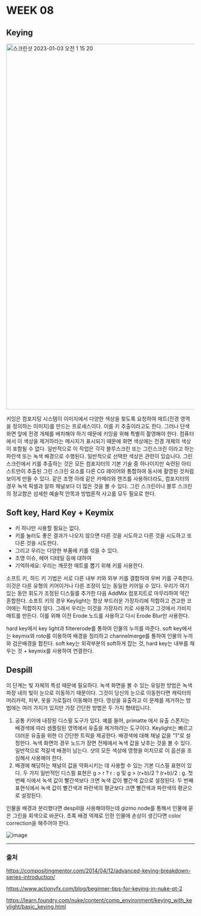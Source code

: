 # WEEK 08
## Keying
<img width="977" alt="스크린샷 2023-01-03 오전 1 15 20" src="https://user-images.githubusercontent.com/112941366/210256467-429ec138-60b9-420e-b9f7-92abcb965831.png">

키잉은 컴포지팅 시스템이 이미지에서 다양한 색상을 찾도록 요청하여 매트(전경 영역을 정의하는 이미지)를 만드는 프로세스이다. 이를 키 추출이라고도 한다. 그러나 단색 화면 앞에 전경 개체를 배치해야 하기 때문에 키잉을 위해 특별히 촬영해야 한다. 컴퓨터에서 이 색상을 제거하라는 메시지가 표시되기 때문에 화면 색상에는 전경 개체의 색상이 포함될 수 없다. 일반적으로 이 작업은 각각 블루스크린 또는 그린스크린 이라고 하는 파란색 또는 녹색 배경으로 수행된다. 일반적으로 선택한 색상은 관련이 있습니다. 그린스크린에서 키를 추출하는 것은 모든 컴포지터의 기본 기술 중 하나이지만 숙련된 아티스트만이 추출된 그린 스크린 요소를 다른 CG 레이어와 통합하여 동시에 촬영된 것처럼 보이게 만들 수 있다. 같은 조명 아래 같은 카메라와 렌즈를 사용하더라도, 컴포지터의 경우 녹색 픽셀과 알파 채널보다 더 많은 것을 볼 수 있다. 그린 스크린이나 블루 스크린의 정교함은 섬세한 예술적 안목과 방법론적 사고를 모두 필요로 한다.

## Soft key, Hard Key + Keymix
- 키 하나만 사용할 필요는 없다.
- 키를 눌러도 좋은 결과가 나오지 않으면 다른 것을 시도하고 다른 것을 시도하고 또 다른 것을 시도한다.
- 그리고 우리는 다양한 부품에 키를 섞을 수 있다.
- 조명 이슈, 헤어 디테일 등에 대하여
- 기억하세요: 우리는 깨끗한 매트를 뽑기 위해 키를 사용한다.

소프트 키, 하드 키 기법은 서로 다른 내부 키와 외부 키를 결합하여 우버 키를 구축한다. 이것은 다른 유형의 키어이거나 다른 조정이 있는 동일한 키어일 수 있다. 우리가 여기 있는 동안 휘도가 조정된 디스필를 추가한 다음 AddMix 컴포지트로 마무리하여 약간 혼합한다. 소프트 키의 경우 Keylight는 항상 부드러운 가장자리에 적합하고 견고한 코어에는 적합하지 않다. 그래서 우리는 이것을 가장자리 키로 사용하고 그것에서 가비지 매트를 만든다. 이를 위해 이전 Erode 노드를 사용하고 다시 Erode Blur만 사용한다. 

hard key에서 key light과 filtererode를 통하여 인물의 누끼를 따준다. soft key에서는 keymix와 roto를 이용하여 배경을 정리하고 channelmerge를 통하여 인물의 누끼와 검은배경을 합친다. soft key는 외곽부분의 soft하게 잡는 것, hard key는 내부를 채우는 것 + keymix를 사용하여 연결한다.

## Despill
이 단계는 빛 자체의 특성 때문에 필요하다. 녹색 화면을 볼 수 있는 유일한 방법은 녹색 파장 내의 빛이 눈으로 이동하기 때문이다. 그것이 당신의 눈으로 이동한다면 캐릭터의 머리카락, 피부, 옷을 가로질러 이동해야 한다. 영상을 유출하고 이 문제를 제거하는 방법에는 여러 가지가 있지만 가장 간단한 방법은 두 가지 형태입니다.

1. 공통 키어에 내장된 디스필 도구가 있다. 예를 들어, primatte 에서 유출 스폰지는 배경색에 따라 샘플링된 영역에서 유출을 제거하려는 도구이다. Keylight는 빠르고 더러운 유출을 위한 더 간단한 트릭을 제공한다. 배경색에 대해 채널 값을 "1"로 설정한다. 녹색 화면의 경우 노드가 장면 전체에서 녹색 값을 낮추는 것을 볼 수 있다. 일반적으로 적갈색 배경이 남는다. 샷의 모든 색상에 영향을 미치므로 이 옵션을 조심해서 사용해야 한다.
2. 배경에 해당하는 채널의 값을 약화시키는 데 사용할 수 있는 기본 디스필 표현이 있다. 두 가지 일반적인 디스필 표현은 g > r ? r : g 및 g > (r+b)/2 ? (r+b)/2 : g. 첫 번째 식에서 녹색 값이 빨간색보다 크면 녹색 값이 빨간색 값으로 설정된다. 두 번째 표현식에서 녹색 값이 빨간색과 파란색의 평균보다 크면 빨간색과 파란색의 평균으로 설정된다. 

인물을 배경과 분리했다면 despill을 사용해야하는데 gizmo node를 통해서 인물에 묻은 그린을 회색으로 바꾼다. 초록 배경 억제로 인한 인물에 손상이 생긴다면 color correction을 해주어야 한다.

![image](https://user-images.githubusercontent.com/112941366/210258812-9361c387-c351-4ece-b684-95505e89295a.png)

---

### 출처

https://compositingmentor.com/2014/04/12/advanced-keying-breakdown-series-introduction/

https://www.actionvfx.com/blog/beginner-tips-for-keying-in-nuke-pt-2

https://learn.foundry.com/nuke/content/comp_environment/keying_with_keylight/basic_keying.html










